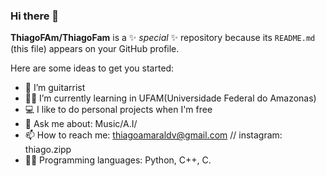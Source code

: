### Hi there 👋

**ThiagoFAm/ThiagoFam** is a ✨ _special_ ✨ repository because its `README.md` (this file) appears on your GitHub profile.

Here are some ideas to get you started:

- 🎸 I’m guitarrist
- 👨‍🎓 I’m currently learning in UFAM(Universidade Federal do Amazonas)
- 💻 I like to do personal projects when I'm free
- 💬 Ask me about: Music/A.I/
- 📫 How to reach me: thiagoamaraldv@gmail.com // instagram: thiago.zipp
- 👨‍💻 Programming languages: Python, C++, C.
